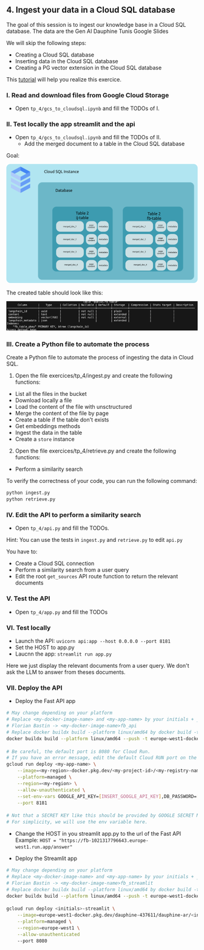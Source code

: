 
## 4. Ingest your data in a Cloud SQL database

The goal of this session is to ingest our knowledge base in a Cloud SQL database.
The data are the Gen AI Dauphine Tunis Google Slides

We will skip the following steps:
- Creating a Cloud SQL database
- Inserting data in the Cloud SQL database
- Creating a PG vector extension in the Cloud SQL database

This [tutorial](https://python.langchain.com/docs/integrations/vectorstores/google_cloud_sql_pg/) will help you realize this exercice.

### I. Read and download files from Google Cloud Storage
- Open `tp_4/gcs_to_cloudsql.ipynb` and fill the TODOs of I.

### II. Test locally the app streamlit and the api
- Open `tp_4/gcs_to_cloudsql.ipynb` and fill the TODOs of II.
    -   Add the merged document to a table in the Cloud SQL database

Goal:

![TP 4.1](../../docs/tp_4_1.png)



The created table should look like this:

![TP 4.2](../../docs/tp_4_2.png)


### III. Create a Python file to automate the process

Create a Python file to automate the process of ingesting the data in Cloud SQL.
1. Open the file exercices/tp_4/ingest.py and create the following functions:
- List all the files in the bucket
- Download locally a file
- Load the content of the file with unsctructured
- Merge the content of the file by page
- Create a table if the table don't exists
- Get embeddings methods
- Ingest the data in the table
- Create a `store` instance

2. Open the file exercices/tp_4/retrieve.py and create the following functions:
- Perform a similarity search

To verify the correctness of your code, you can run the following command:
```bash
python ingest.py
python retrieve.py
```

### IV. Edit the API to perform a similarity search

- Open `tp_4/api.py` and fill the TODOs.

Hint: You can use the tests in `ingest.py` and `retrieve.py` to edit `api.py`

You have to:
- Create a Cloud SQL connection
- Perform a similarity search from a user query
- Edit the root `get_sources` API route function to return the relevant documents

### V. Test the API

- Open `tp_4/app.py` and fill the TODOs

### VI. Test locally

- Launch the API: `uvicorn api:app --host 0.0.0.0 --port 8181`
- Set the HOST to app.py
- Laucnn the app: `streamlit run app.py`

Here we just display the relevant documents from a user query.
We don't ask the LLM to answer from theses documents.

### VII. Deploy the API

- Deploy the Fast API app
```bash
# May change depending on your platform
# Replace <my-docker-image-name> and <my-app-name> by your initials + _api
# Florian Bastin -> <my-docker-image-name>fb_api
# Replace docker buildx build --platform linux/amd64 by docker build -t if it does not work
docker buildx build --platform linux/amd64 --push -t europe-west1-docker.pkg.dev/dauphine-437611/dauphine-ar/<my-docker-name>:latest -f Dockerfile_api .

# Be careful, the default port is 8080 for Cloud Run.
# If you have an error message, edit the default Cloud RUN port on the interface or in command line
gcloud run deploy <my-app-name> \
    --image=<my-region>-docker.pkg.dev/<my-project-id>/<my-registry-name>/<my-docker-name>:latest \
    --platform=managed \
    --region=<my-region> \
    --allow-unauthenticated \
    --set-env-vars GOOGLE_API_KEY=[INSERT_GOOGLE_API_KEY],DB_PASSWORD=[INSERT_DB_PASSWORD] \
    --port 8181

# Not that a SECRET KEY like this should be provided by GOOGLE SECRET MANAGER for more safety.
# For simplicity, we will use the env variable here.
```


- Change the HOST in you streamlit app.py to the url of the Fast API
Example: `HOST = "https://fb-1021317796643.europe-west1.run.app/answer"`

- Deploy the Streamlit app
```bash
# May change depending on your platform
# Replace <my-docker-image-name> and <my-app-name> by your initials + _streamlit
# Florian Bastin -> <my-docker-image-name>fb_streamlit
# Replace docker buildx build --platform linux/amd64 by docker build -t if it does not work
docker buildx build --platform linux/amd64 --push -t europe-west1-docker.pkg.dev/dauphine-437611/dauphine-ar/<my-docker-name>:latest -f Dockerfile .

gcloud run deploy <initials>-streamlit \
    --image=europe-west1-docker.pkg.dev/dauphine-437611/dauphine-ar/<initials>-streamlit:latest \
    --platform=managed \
    --region=europe-west1 \
    --allow-unauthenticated
    --port 8080
```